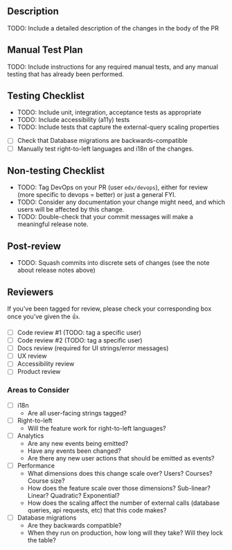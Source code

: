 ## Description

TODO: Include a detailed description of the changes in the body of the PR

## Manual Test Plan

TODO: Include instructions for any required manual tests, and any manual testing that has
already been performed.

## Testing Checklist
- TODO: Include unit, integration, acceptance tests as appropriate
- TODO: Include accessibility (a11y) tests
- TODO: Include tests that capture the external-query scaling properties
- [ ] Check that Database migrations are backwards-compatible
- [ ] Manually test right-to-left languages and i18n
  of the changes.

## Non-testing Checklist
- TODO: Tag DevOps on your PR (user `edx/devops`), either for review
  (more specific to devops = better) or just a general FYI.
- TODO: Consider any documentation your change might need, and which
  users will be affected by this change.
- TODO: Double-check that your commit messages will make a meaningful release note.

## Post-review
- TODO: Squash commits into discrete sets of changes (see the note about release notes above)

## Reviewers
If you've been tagged for review, please check your corresponding box once you've given the :+1:.
- [ ] Code review #1 (TODO: tag a specific user)
- [ ] Code review #2 (TODO: tag a specific user)
- [ ] Docs review (required for UI strings/error messages)
- [ ] UX review
- [ ] Accessibility review
- [ ] Product review

### Areas to Consider
- [ ] i18n 
    - Are all user-facing strings tagged?
- [ ] Right-to-left
    - Will the feature work for right-to-left languages?
- [ ] Analytics
    - Are any new events being emitted?
    - Have any events been changed?
    - Are there any new user actions that should be emitted as events?
- [ ] Performance
    - What dimensions does this change scale over? Users? Courses? Course size?
    - How does the feature scale over those dimensions? Sub-linear? Linear? Quadratic? Exponential?
    - How does the scaling affect the number of external calls (database queries,
      api requests, etc) that this code makes?
- [ ] Database migrations
    - Are they backwards compatible?
    - When they run on production, how long will they take? Will they lock the table?

